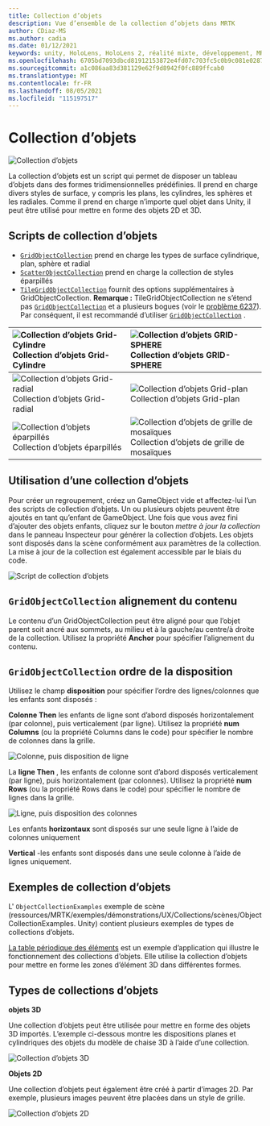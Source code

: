 ```yaml
---
title: Collection d’objets
description: Vue d’ensemble de la collection d’objets dans MRTK
author: CDiaz-MS
ms.author: cadia
ms.date: 01/12/2021
keywords: unity, HoloLens, HoloLens 2, réalité mixte, développement, MRTK, collection d’objets,
ms.openlocfilehash: 6705bd7093dbcd81912153872e4fd07c703fc5c0b9c081e0287589a7c8e959ac
ms.sourcegitcommit: a1c086aa83d381129e62f9d8942f0fc889ffcab0
ms.translationtype: MT
ms.contentlocale: fr-FR
ms.lasthandoff: 08/05/2021
ms.locfileid: "115197517"
---
```

# <a name="object-collection"></a>Collection d’objets

![Collection d’objets](../images/object-collection/MRTK_ObjectCollection_Main.jpg)

La collection d’objets est un script qui permet de disposer un tableau d’objets dans des formes tridimensionnelles prédéfinies. Il prend en charge divers styles de surface, y compris les plans, les cylindres, les sphères et les radiales. Comme il prend en charge n’importe quel objet dans Unity, il peut être utilisé pour mettre en forme des objets 2D et 3D.

## <a name="object-collection-scripts"></a>Scripts de collection d’objets

- [`GridObjectCollection`](xref:Microsoft.MixedReality.Toolkit.Utilities.GridObjectCollection) prend en charge les types de surface cylindrique, plan, sphère et radial
- [`ScatterObjectCollection`](xref:Microsoft.MixedReality.Toolkit.Utilities.ScatterObjectCollection) prend en charge la collection de styles éparpillés  
- [`TileGridObjectCollection`](xref:Microsoft.MixedReality.Toolkit.Utilities.TileGridObjectCollection) fournit des options supplémentaires à GridObjectCollection. **Remarque :** TileGridObjectCollection ne s’étend pas [`GridObjectCollection`](xref:Microsoft.MixedReality.Toolkit.Utilities.GridObjectCollection) et a plusieurs bogues (voir le [problème 6237](https://github.com/microsoft/MixedRealityToolkit-Unity/issues/6237)). Par conséquent, il est recommandé d’utiliser [`GridObjectCollection`](xref:Microsoft.MixedReality.Toolkit.Utilities.GridObjectCollection) .

|![Collection d’objets Grid-Cylindre](../images/object-collection/MRTK_ObjectCollectionCylinder.png) Collection d’objets Grid-Cylindre | ![Collection d’objets GRID-SPHERE](../images/object-collection/MRTK_ObjectCollectionSphere.png) Collection d’objets GRID-SPHERE |
|:--- | :--- |
|![Collection d’objets Grid-radial](../images/object-collection/MRTK_ObjectCollectionRadial.png) Collection d’objets Grid-radial | ![Collection d’objets Grid-plan](../images/object-collection/MRTK_ObjectCollectionPlane.png) Collection d’objets Grid-plan |
|![Collection d’objets éparpillés](../images/object-collection/MRTK_ObjectCollectionScattered.png) Collection d’objets éparpillés | ![Collection d’objets de grille de mosaïques](../images/object-collection/MRTK_ObjectCollectionTileGrid.png) Collection d’objets de grille de mosaïques |

## <a name="how-to-use-an-object-collection"></a>Utilisation d’une collection d’objets

Pour créer un regroupement, créez un GameObject vide et affectez-lui l’un des scripts de collection d’objets. Un ou plusieurs objets peuvent être ajoutés en tant qu’enfant de GameObject. Une fois que vous avez fini d’ajouter des objets enfants, cliquez sur le bouton *mettre à jour la collection* dans le panneau Inspecteur pour générer la collection d’objets. Les objets sont disposés dans la scène conformément aux paramètres de la collection. La mise à jour de la collection est également accessible par le biais du code.

![Script de collection d’objets](../images/object-collection/MRTK_ObjectCollectionScript.png)

## <a name="gridobjectcollection-content-alignment"></a>`GridObjectCollection` alignement du contenu

Le contenu d’un GridObjectCollection peut être aligné pour que l’objet parent soit ancré aux sommets, au milieu et à la gauche/au centre/à droite de la collection. Utilisez la propriété **Anchor** pour spécifier l’alignement du contenu.

## <a name="gridobjectcollection-layout-order"></a>`GridObjectCollection` ordre de la disposition

Utilisez le champ **disposition** pour spécifier l’ordre des lignes/colonnes que les enfants sont disposés :

**Colonne Then** les enfants de ligne sont d’abord disposés horizontalement (par colonne), puis verticalement (par ligne). Utilisez la propriété **num Columns** (ou la propriété Columns dans le code) pour spécifier le nombre de colonnes dans la grille.

![Colonne, puis disposition de ligne](../images/object-collection/MRTK_ColumnThenRow.png)

La **ligne Then** , les enfants de colonne sont d’abord disposés verticalement (par ligne), puis horizontalement (par colonnes). Utilisez la propriété **num Rows** (ou la propriété Rows dans le code) pour spécifier le nombre de lignes dans la grille.

![Ligne, puis disposition des colonnes](../images/object-collection/MRTK_RowThenColumn.png)

Les enfants **horizontaux** sont disposés sur une seule ligne à l’aide de colonnes uniquement

**Vertical** -les enfants sont disposés dans une seule colonne à l’aide de lignes uniquement.

## <a name="object-collection-examples"></a>Exemples de collection d’objets

L' `ObjectCollectionExamples` exemple de scène (ressources/MRTK/exemples/démonstrations/UX/Collections/scènes/ObjectCollectionExamples. Unity) contient plusieurs exemples de types de collections d’objets.

[La table périodique des éléments](https://github.com/Microsoft/MRDesignLabs_Unity_PeriodicTable) est un exemple d’application qui illustre le fonctionnement des collections d’objets. Elle utilise la collection d’objets pour mettre en forme les zones d’élément 3D dans différentes formes.

## <a name="object-collection-types"></a>Types de collections d’objets

**objets 3D**

Une collection d’objets peut être utilisée pour mettre en forme des objets 3D importés. L’exemple ci-dessous montre les dispositions planes et cylindriques des objets du modèle de chaise 3D à l’aide d’une collection.

![Collection d’objets 3D](../images/object-collection/MRTK_ObjectCollection_3DObjects.jpg)

**Objets 2D**

Une collection d’objets peut également être créé à partir d’images 2D. Par exemple, plusieurs images peuvent être placées dans un style de grille.

![Collection d’objets 2D](../images/object-collection/MRTK_ObjectCollection_Layout_2DImages.jpg)
